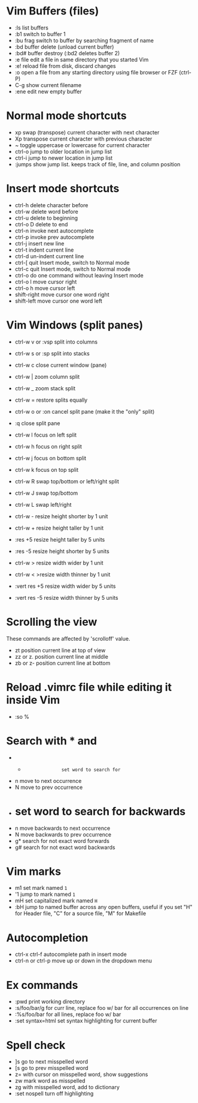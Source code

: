 # Vim Buffers (files)
  * :ls       list buffers
  * :b1       switch to buffer 1
  * :bu frag  switch to buffer by searching fragment of name
  * :bd       buffer delete (unload current buffer)
  * :bd#      buffer destroy (:bd2 deletes buffer 2)
  * :e file   edit a file in same directory that you started Vim
  * :e!       reload file from disk, discard changes
  * :o        open a file from any starting directory using file browser or FZF (ctrl-P)
  * C-g       show current filename
  * :ene      edit new empty buffer

# Normal mode shortcuts
  * xp        swap (transpose) current character with next character
  * Xp        transpose current character with previous character
  * ~         toggle uppercase or lowercase for current character
  * ctrl-o    jump to older location in jump list
  * ctrl-i    jump to newer location in jump list
  * :jumps    show jump list. keeps track of file, line, and column position

# Insert mode shortcuts
  * ctrl-h              delete character before
  * ctrl-w              delete word before
  * ctrl-u              delete to beginning
  * ctrl-o D            delete to end
  * ctrl-n              invoke next autocomplete
  * ctrl-p              invoke prev autocomplete
  * ctrl-j              insert new line
  * ctrl-t              indent current line
  * ctrl-d              un-indent current line
  * ctrl-[              quit Insert mode, switch to Normal mode
  * ctrl-c              quit Insert mode, switch to Normal mode
  * ctrl-o              do one command without leaving Insert mode
  * ctrl-o l            move cursor right
  * ctrl-o h            move cursor left
  * shift-right         move cursor one word right
  * shift-left          move cursor one word left

# Vim Windows (split panes)
  * ctrl-w v or :vsp    split into columns
  * ctrl-w s or :sp     split into stacks
  * ctrl-w c            close current window (pane)
  * ctrl-w |            zoom column split
  * ctrl-w _            zoom stack split
  * ctrl-w =            restore splits equally
  * ctrl-w o or :on     cancel split pane (make it the "only" split)
  * :q                  close split pane

  * ctrl-w l            focus on left split
  * ctrl-w h            focus on right split
  * ctrl-w j            focus on bottom split
  * ctrl-w k            focus on top split

  * ctrl-w R            swap top/bottom or left/right split
  * ctrl-w J            swap top/bottom
  * ctrl-w L            swap left/right

  * ctrl-w -            resize height shorter by 1 unit
  * ctrl-w +            resize height taller by 1 unit
  * :res +5             resize height taller by 5 units
  * :res -5             resize height shorter by 5 units

  * ctrl-w >            resize width wider by 1 unit
  * ctrl-w <            >resize width thinner by 1 unit
  * :vert res +5        resize width wider by 5 units
  * :vert res -5        resize width thinner by 5 units

# Scrolling the view
These commands are affected by 'scrolloff' value.
  * zt                  position current line at top of view
  * zz or z.            position current line at middle
  * zb or z-            position current line at bottom

# Reload .vimrc file while editing it inside Vim
  * :so %

# Search with * and #
  * *                   set word to search for
  * n                   move to next occurrence
  * N                   move to prev occurrence
  * #                   set word to search for backwards
  * n                   move backwards to next occurrence
  * N                   move backwards to prev occurrence
  * g*                  search for not exact word forwards
  * g#                  search for not exact word backwards

# Vim marks
  * m1                  set mark named `1`
  * '1                  jump to mark named `1`
  * mH                  set capitalized mark named `H`
  * :bH                 jump to named buffer across any open buffers,
                        useful if you set "H" for Header file, "C" for
                        a source file, "M" for Makefile

# Autocompletion
  * ctrl-x ctrl-f       autocomplete path in insert mode
  * ctrl-n or ctrl-p    move up or down in the dropdown menu

# Ex commands
  * :pwd                print working directory
  * :s/foo/bar/g        for curr line, replace foo w/ bar for all occurrences on line
  * :%s/foo/bar         for all lines, replace foo w/ bar
  * :set syntax=html    set syntax highlighting for current buffer

# Spell check
  * ]s                  go to next misspelled word
  * [s                  go to prev misspelled word
  * z=                  with cursor on misspelled word, show suggestions
  * zw                  mark word as misspelled
  * zg                  with misspelled word, add to dictionary
  * :set nospell        turn off highlighting
